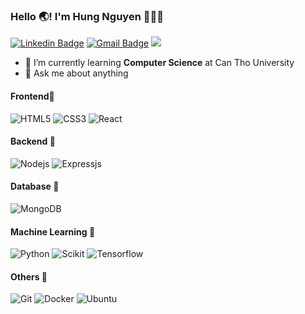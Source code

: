 ### Hello 🌏! I'm Hung Nguyen 👋🇻🇳
[![Linkedin Badge](https://img.shields.io/badge/-hungnguyen-blue?style=flat&logo=Linkedin&logoColor=white&link=https://www.linkedin.com/in/hungnguyen-cosc/)](https://www.linkedin.com/in/hungnguyen-cosc/)
[![Gmail Badge](https://img.shields.io/badge/-hungnguyen.cosc-c14438?style=flat&logo=Gmail&logoColor=white&link=mailto:hungnguyen.cosc@gmail.com)](mailto:hungnguyen.cosc@gmail.com)
![](https://komarev.com/ghpvc/?username=hungnguyen7&color=brightgreen)
- 🌱 I’m currently learning **Computer Science** at Can Tho University
- 💬 Ask me about anything
#### Frontend🤵
![HTML5](https://img.shields.io/badge/-HTML5-%23E44D27?style=flat-square&logo=html5&logoColor=ffffff)
![CSS3](https://img.shields.io/badge/-CSS3-%231572B6?style=flat-square&logo=css3)
![React](https://img.shields.io/badge/-React-%23282C34?style=flat-square&logo=react)
#### Backend 💓
![Nodejs](https://img.shields.io/badge/-Nodejs-black?style=flat-square&logo=Node.js)
![Expressjs](https://img.shields.io/badge/-Expressjs-black?style=flat-square&logo=express)
#### Database 🧠
![MongoDB](https://img.shields.io/badge/-MongoDB-black?style=flat-square&logo=mongodb)
#### Machine Learning 🤖
![Python](https://img.shields.io/badge/-Python-silver?style=flat-square&logo=python)
![Scikit](https://img.shields.io/badge/-Scikit-silver?style=flat-square&logo=scikit-learn)
![Tensorflow](https://img.shields.io/badge/-Tensorflow-silver?style=flat-square&logo=tensorflow)
#### Others 🧰
![Git](https://img.shields.io/badge/-Git-%23F05032?style=flat-square&logo=git&logoColor=%23ffffff)
![Docker](https://img.shields.io/badge/-Docker-181717?style=flat-square&logo=docker)
![Ubuntu](http://img.shields.io/badge/-Ubuntu-A81D33?style=flat-square&logo=ubuntu&logoColor=ffffff)
